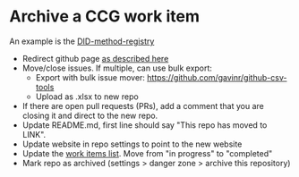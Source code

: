 # Archive a CCG work item

An example is the [DID-method-registry](https://github.com/w3c-ccg/did-method-registry)

- Redirect github page [as described here](https://gist.github.com/domenic/1f286d415559b56d725bee51a62c24a7)
- Move/close issues. If multiple, can use bulk export:
    - Export with bulk issue mover: https://github.com/gavinr/github-csv-tools
    - Upload as .xlsx to new repo
- If there are open pull requests (PRs), add a comment that you are closing it and direct to the new repo.
- Update README.md, first line should say "This repo has moved to LINK".
- Update website in repo settings to point to the new website
- Update the [work items list](https://github.com/w3c-ccg/community/blob/master/work_items.md). Move from "in progress" to "completed"
- Mark repo as archived (settings > danger zone > archive this repository)
